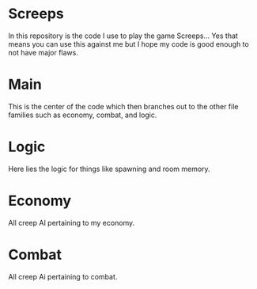 # Screeps
In this repository is the code I use to play the game Screeps... Yes that means you can use this against me but I hope my code is good enough to not have major flaws. 
# Main
This is the center of the code which then branches out to the other file families such as economy, combat, and logic. 
# Logic
Here lies the logic for things like spawning and room memory.
# Economy
All creep AI pertaining to my economy. 
# Combat
All creep Ai pertaining to combat. 
